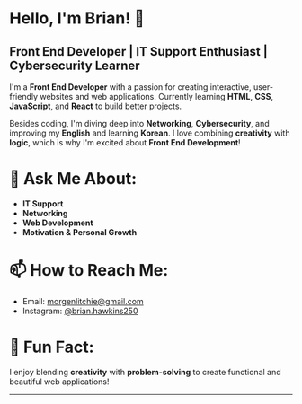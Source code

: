 # Hello, I'm Brian! 👋

## Front End Developer | IT Support Enthusiast | Cybersecurity Learner

I'm a **Front End Developer** with a passion for creating interactive, user-friendly websites and web applications. Currently learning **HTML**, **CSS**, **JavaScript**, and **React** to build better projects. 

Besides coding, I'm diving deep into **Networking**, **Cybersecurity**, and improving my **English** and learning **Korean**. I love combining **creativity** with **logic**, which is why I'm excited about **Front End Development**!

# 💬 Ask Me About:
- **IT Support**
- **Networking**
- **Web Development**
- **Motivation & Personal Growth**

# 📫 How to Reach Me:
- Email: [morgenlitchie@gmail.com](mailto:morgenlitchie@gmail.com)
- Instagram: [@brian.hawkins250](https://instagram.com/brian.hawkins250)

# 🌱 Fun Fact:
I enjoy blending **creativity** with **problem-solving** to create functional and beautiful web applications!

---

<!---
BrainHawkins250/BrainHawkins250 is a ✨ special ✨ repository because its `README.md` (this file) appears on your GitHub profile.
You can click the Preview link to take a look at your changes.
--->
